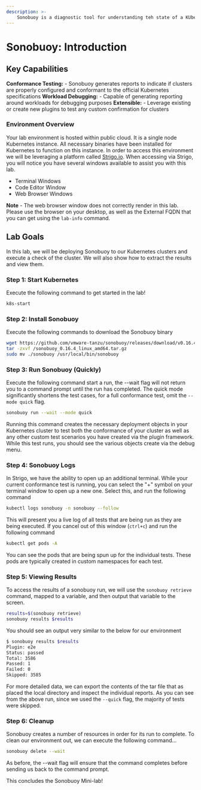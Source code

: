 ```yaml
---
description: >-
    Sonobuoy is a diagnostic tool for understanding teh state of a KUbernetes cluster through conformance and recommended configuration tests.
---
```


# Sonobuoy: Introduction

## Key Capabilities

**Conformance Testing:** - Sonobuoy generates reports to indicate if clusters are properly configured and conformant to the official Kubernetes specifications
**Workload Debugging:** - Capable of generating reporting around workloads for debugging purposes
**Extensible:** - Leverage existing or create new plugins to test any custom confirmation for clusters

### Environment Overview

Your lab environment is hosted within public cloud. It is a single node Kubernetes instance. All necessary binaries have been installed for Kubernetes to function on this instance. In order to access this environment we will be leveraging a platform called [Strigo.io](https://strigo.io). When accessing via Strigo, you will notice you have several windows available to assist you with this lab.

* Terminal Windows
* Code Editor Window
* Web Browser Windows

**Note** - The web browser window does not correctly render in this lab. Please use the browser on your desktop, as well as the External FQDN that you can get using the `lab-info` command.

## Lab Goals

In this lab, we will be deploying Sonobuoy to our Kubernetes clusters and execute a check of the cluster. We will also show how to extract the results and view them.

### Step 1: Start Kubernetes

Execute the following command to get started in the lab!

```bash
k8s-start
```

### Step 2: Install Sonobuoy

Execute the following commands to download the Sonobuoy binary

```bash
wget https://github.com/vmware-tanzu/sonobuoy/releases/download/v0.16.4/sonobuoy_0.16.4_linux_amd64.tar.gz
tar -zxvf /sonobuoy_0.16.4_linux_amd64.tar.gz
sudo mv ./sonobuoy /usr/local/bin/sonobuoy

```

### Step 3: Run Sonobuoy (Quickly)

Execute the following command start a run, the --wait flag will not return you to a command prompt until the run has completed. The quick mode significantly shortens the test cases, for a full conformance test, omit the `--mode quick` flag.

```bash
sonobuoy run --wait --mode quick
```

Running this command creates the necessary deployment objects in your Kubernetes cluster to test both the conformance of your cluster as well as any other custom test scenarios you have created via the plugin framework. While this test runs, you should see the various objects create via the debug menu.

### Step 4: Sonobuoy Logs

In Strigo, we have the ability to open up an additional terminal. While your current conformance test is running, you can select the "+" symbol on your terminal window to open up a new one. Select this, and run the following command

```bash
kubectl logs sonobuoy -n sonobuoy --follow

```

This will present you a live log of all tests that are being run as they are being executed. If you cancel out of this window (`ctrl+c`) and run the following command

```bash
kubectl get pods -A
```

You can see the pods that are being spun up for the individual tests. These pods are typically created in custom namespaces for each test.

### Step 5: Viewing Results

To access the results of a sonobuoy run, we will use the `sonobuoy retrieve` command, mapped to a variable, and then output that variable to the screen.

```bash
results=$(sonobuoy retrieve)
sonobuoy results $results

```

You should see an output very similar to the below for our environment

```bash
$ sonobuoy results $results
Plugin: e2e
Status: passed
Total: 3586
Passed: 1
Failed: 0
Skipped: 3585
```

For more detailed data, we can export the contents of the tar file that as placed the local directory and inspect the individual reports. As you can see from the above run, since we used the `--quick` flag, the majority of tests were skipped.

### Step 6: Cleanup

Sonobuoy creates a number of resources in order for its run to complete. To clean our environment out, we can execute the following command...

```bash
sonobuoy delete --wait

```

As before, the --wait flag will ensure that the command completes before sending us back to the command prompt.

This concludes the Sonobuoy Mini-lab!
